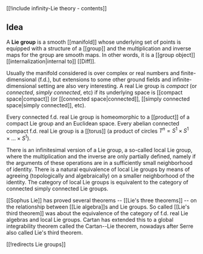 <div class="rightHandSide toc">
[[!include infinity-Lie theory - contents]]
</div>


## Idea

A **Lie group** is a smooth [[manifold]] whose underlying set of points is equipped with a structure of a [[group]] and the multiplication and inverse maps for the group are smooth maps.  In other words, it is a [[group object]] [[internalization|internal to]] [[Diff]].

Usually the manifold considered is over complex or real numbers and finite-dimensional (f.d.), but extensions to some other ground fields and infinite-dimensional setting are also very interesting. A real Lie group is _compact_ (or _connected_, _simply connected_, etc) if its underlying space is [[compact space|compact]] (or [[connected space|connected]], [[simply connected space|simply connected]], etc). 

Every connected f.d. real Lie group is homeomorphic to a [[product]] of a compact Lie group and an Euclidean space. Every abelian connected compact f.d. real Lie group is a [[torus]] (a product of circles $T^n = S^1\times S^1 \times \ldots \times S^1$).

There is an infinitesimal version of a Lie group, a so-called local Lie group, where the multiplication and the inverse are only partially defined, namely if the arguments of these operations are in a sufficiently small neighborhood of identity. There is a natural equivalence of local Lie groups by means of agreeing (topologically and algebraically) on a smaller neighborhood of the identity. The category of local Lie groups is equivalent to the category of connected simply connected Lie groups. 

[[Sophus Lie]] has proved several theorems -- [[Lie's three theorems]] -- on the relationship between [[Lie algebra]]s and Lie groups. So called [[Lie's third theorem]] was about the equivalence of the category of f.d. real Lie algebras and local Lie groups. Cartan has extended this to a global integrability theorem called the Cartan--Lie theorem, nowadays after Serre also called Lie's third theorem.


[[!redirects Lie groups]]